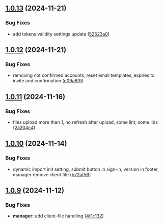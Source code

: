 ## [1.0.13](https://github.com/Jacaplaca/catering/compare/v1.0.12...v1.0.13) (2024-11-21)


### Bug Fixes

* add tokens validity settings update ([52523a0](https://github.com/Jacaplaca/catering/commit/52523a00251a2277df01ba0f8bcdb6119a9fe1d8))



## [1.0.12](https://github.com/Jacaplaca/catering/compare/v1.0.11...v1.0.12) (2024-11-21)


### Bug Fixes

* removing not confirmed accounts, reset email templates, expires to invite and confirmation ([e09a6f9](https://github.com/Jacaplaca/catering/commit/e09a6f9a11ff15e302f1b21bf168b7402d31de71))



## [1.0.11](https://github.com/Jacaplaca/catering/compare/v1.0.10...v1.0.11) (2024-11-16)


### Bug Fixes

* files upload more than 1, no refresh after upload, some lint, some libs ([2a204c4](https://github.com/Jacaplaca/catering/commit/2a204c40d5b01576f971d8fbf39d8f5259b9a205))



## [1.0.10](https://github.com/Jacaplaca/catering/compare/v1.0.9...v1.0.10) (2024-11-14)


### Bug Fixes

* dynamic import init setting, submit button in sign-in, version in footer, manager remove client file ([b72af56](https://github.com/Jacaplaca/catering/commit/b72af566c794369f396c1ba0440ed89aa278c57e))



## [1.0.9](https://github.com/Jacaplaca/catering/compare/v1.0.8...v1.0.9) (2024-11-12)


### Bug Fixes

* **manager:** add client-file handling ([4f1c132](https://github.com/Jacaplaca/catering/commit/4f1c1322c842c601fd0b5e145f1371727d0df6cc))



